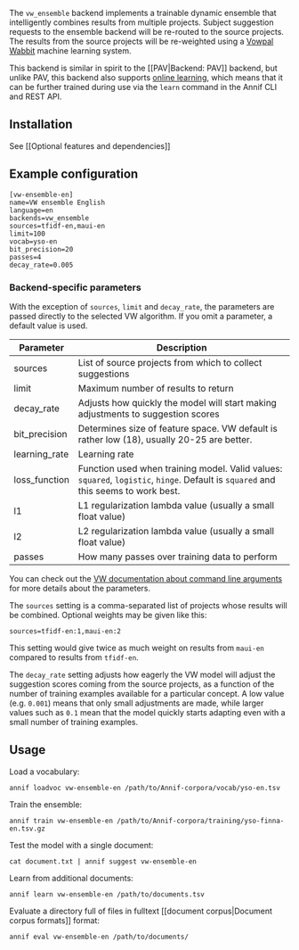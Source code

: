 The `vw_ensemble` backend implements a trainable dynamic ensemble that intelligently combines results from multiple projects. Subject suggestion requests to the ensemble backend will be re-routed to the source projects. The results from the source projects will be re-weighted using a [Vowpal Wabbit](https://github.com/VowpalWabbit/vowpal_wabbit) machine learning system.

This backend is similar in spirit to the [[PAV|Backend: PAV]] backend, but unlike PAV, this backend also supports [online learning](https://en.wikipedia.org/wiki/Online_machine_learning), which means that it can be further trained during use via the `learn` command in the Annif CLI and REST API.

## Installation

See [[Optional features and dependencies]]

## Example configuration

```
[vw-ensemble-en]
name=VW ensemble English
language=en
backends=vw_ensemble
sources=tfidf-en,maui-en
limit=100
vocab=yso-en
bit_precision=20
passes=4
decay_rate=0.005
```

### Backend-specific parameters

With the exception of `sources`, `limit` and `decay_rate`, the parameters are passed directly to the selected VW algorithm. If you omit a parameter, a default value is used. 

Parameter | Description
--------- | --------------------------------------------------
sources | List of source projects from which to collect suggestions
limit | Maximum number of results to return
decay_rate | Adjusts how quickly the model will start making adjustments to suggestion scores
bit_precision | Determines size of feature space. VW default is rather low (18), usually 20-25 are better.
learning_rate | Learning rate
loss_function | Function used when training model. Valid values: `squared`, `logistic`, `hinge`. Default is `squared` and this seems to work best.
l1 | L1 regularization lambda value (usually a small float value)
l2 | L2 regularization lambda value (usually a small float value)
passes | How many passes over training data to perform

You can check out the [VW documentation about command line arguments](https://github.com/VowpalWabbit/vowpal_wabbit/wiki/Command-line-arguments) for more details about the parameters.

The `sources` setting is a comma-separated list of projects whose results will be combined. Optional weights may be given like this:

    sources=tfidf-en:1,maui-en:2

This setting would give twice as much weight on results from `maui-en` compared to results from `tfidf-en`.

The `decay_rate` setting adjusts how eagerly the VW model will adjust the suggestion scores coming from the source projects, as a function of the number of training examples available for a particular concept. A low value (e.g. `0.001`) means that only small adjustments are made, while larger values such as `0.1` mean that the model quickly starts adapting even with a small number of training examples.

## Usage

Load a vocabulary:

    annif loadvoc vw-ensemble-en /path/to/Annif-corpora/vocab/yso-en.tsv

Train the ensemble:

    annif train vw-ensemble-en /path/to/Annif-corpora/training/yso-finna-en.tsv.gz

Test the model with a single document:

    cat document.txt | annif suggest vw-ensemble-en

Learn from additional documents:

    annif learn vw-ensemble-en /path/to/documents.tsv


Evaluate a directory full of files in fulltext [[document corpus|Document corpus formats]] format:

    annif eval vw-ensemble-en /path/to/documents/